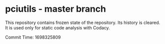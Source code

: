 # pciutils - master branch

This repository contains frozen state of the repository.
Its history is cleared. It is used only for static code
analysis with Codacy.

Commit Time: 1698325809